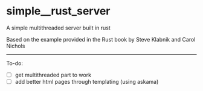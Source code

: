 # simple__rust_server
A simple multithreaded server built in rust 

Based on the example provided in the Rust book by Steve Klabnik and Carol Nichols

---
To-do: 
- [ ] get multithreaded part to work
- [ ] add better html pages through templating (using askama) 
